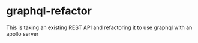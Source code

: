# graphql-refactor
This is taking an existing REST API and refactoring it to use graphql with an apollo server
